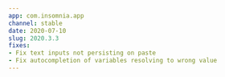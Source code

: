 ```yaml
---
app: com.insomnia.app
channel: stable
date: 2020-07-10
slug: 2020.3.3
fixes:
- Fix text inputs not persisting on paste
- Fix autocompletion of variables resolving to wrong value
---
```

